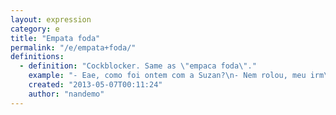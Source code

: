```yaml
---
layout: expression
category: e
title: "Empata foda"
permalink: "/e/empata+foda/"
definitions:
  - definition: "Cockblocker. Same as \"empaca foda\"."
    example: "- Eae, como foi ontem com a Suzan?\n- Nem rolou, meu irm\u00e3o chegou bem quando estava esquentando.\n- Putz, que empata foda."
    created: "2013-05-07T00:11:24"
    author: "nandemo"
---
```


